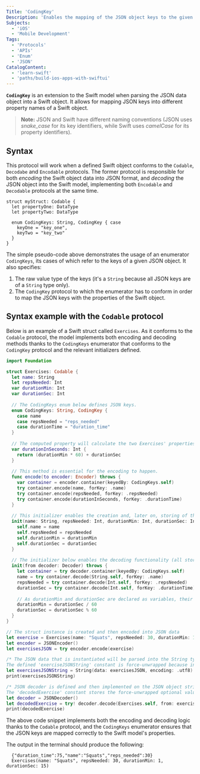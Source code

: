 ```yaml
---
Title: 'CodingKey'
Description: 'Enables the mapping of the JSON object keys to the given Swift model properties.'
Subjects:
  - 'iOS'
  - 'Mobile Development'
Tags:
  - 'Protocols'
  - 'APIs'
  - 'Enum'
  - 'JSON'
CatalogContent:
  - 'learn-swift'
  - 'paths/build-ios-apps-with-swiftui'
---
```



**`CodingKey`** is an extension to the Swift model when parsing the JSON data object into a Swift object. It allows for mapping JSON keys into different 
property names of a Swift object.

> **Note:** JSON and Swift have different naming conventions (JSON uses *snake_case* for its key identifiers, while Swift uses *camelCase* for its property identifiers).

## Syntax

This protocol will work when a defined Swift object conforms to the `Codable`, `Decodabe` and `Encodable` protocols. The former protocol is responsible for both *encoding* the Swift object data into JSON format, and *decoding* the JSON object into the Swift model, implementing both `Encodable` and `Decodable` protocols at the same time.


```pseudo
struct myStruct: Codable {
  let propertyOne: DataType
  let propertyTwo: DataType

  enum CodingKeys: String, CodingKey { case 
    keyOne = "key_one", 
    keyTwo = "key_two"
  }
}
```

The simple pseudo-code above demonstrates the usage of an enumerator `CodingKeys`, its cases of which refer to the keys of a given JSON object. It also specifies:
1. The raw value type of the keys (it's a `String` because all JSON keys are of a `String` type only).
2. The `CodingKey` protocol to which the enumerator has to conform in order to map the JSON keys with the properties of the Swift object.

## Syntax example with the `Codable` protocol

Below is an example of a Swift struct called `Exercises`. As it conforms to the `Codable` protocol, the model implements both encoding and decoding methods thanks to the `CodingKeys` enumerator that conforms to the `CodingKey` protocol and the relevant initializers defined.

```swift
import Foundation

struct Exercises: Codable {
  let name: String
  let repsNeeded: Int
  var durationMin: Int
  var durationSec: Int
    
  // The CodingKeys enum below defines JSON keys.
  enum CodingKeys: String, CodingKey {
    case name
    case repsNeeded = "reps_needed"
    case durationTime = "duration_time"
  }
    
  // The computed property will calculate the two Exercises' properties and store the result into the "duration_time" JSON key later.
  var durationInSeconds: Int {
    return (durationMin * 60) + durationSec
  }
    
  // This method is essential for the encoding to happen.
  func encode(to encoder: Encoder) throws {
    var container = encoder.container(keyedBy: CodingKeys.self)
    try container.encode(name, forKey: .name)
    try container.encode(repsNeeded, forKey: .repsNeeded)
    try container.encode(durationInSeconds, forKey: .durationTime)
  }
    
  // This initializer enables the creation and, later on, storing of the given struct's instance.
  init(name: String, repsNeeded: Int, durationMin: Int, durationSec: Int) {
    self.name = name
    self.repsNeeded = repsNeeded
    self.durationMin = durationMin
    self.durationSec = durationSec
  }
    
  // The initializer below enables the decoding functionality (all stored properties should be initialized).
  init(from decoder: Decoder) throws {
    let container = try decoder.container(keyedBy: CodingKeys.self)
    name = try container.decode(String.self, forKey: .name)
    repsNeeded = try container.decode(Int.self, forKey: .repsNeeded)
    durationSec = try container.decode(Int.self, forKey: .durationTime)
      
    // As durationMin and durationSec are declared as variables, their values will remain different upon the decoding or encoding process.
    durationMin = durationSec / 60
    durationSec = durationSec % 60
  }
}

// The struct instance is created and then encoded into JSON data
let exercise = Exercises(name: "Squats", repsNeeded: 30, durationMin: 1, durationSec: 15)
let encoder = JSONEncoder()
let exercisesJSON = try encoder.encode(exercise)

/* The JSON data that is instantiated will be parsed into the String type.
The defined 'exerciseJSONString' constant is force-unwrapped because in this example, its value indeed exists and is valid) */
let exercisesJSONString = String(data: exercisesJSON, encoding: .utf8)!
print(exercisesJSONString)

/* JSON decoder is defined and then implemented on the JSON object string.
The 'decodedExercise' constant stores the force-unwrapped optional value as the data is valid */
let decoder = JSONDecoder()
let decodedExercise = try! decoder.decode(Exercises.self, from: exercisesJSON)
print(decodedExercise)
```

The above code snippet implements both the encoding and decoding logic thanks to the `Codable` protocol, and the `CodingKeys` enumerator ensures that the JSON keys are mapped correctly to the Swift model's properties.


The output in the terminal should produce the following:

```shell
  {"duration_time":75,"name":"Squats","reps_needed":30}
  Exercises(name: "Squats", repsNeeded: 30, durationMin: 1, durationSec: 15)
```